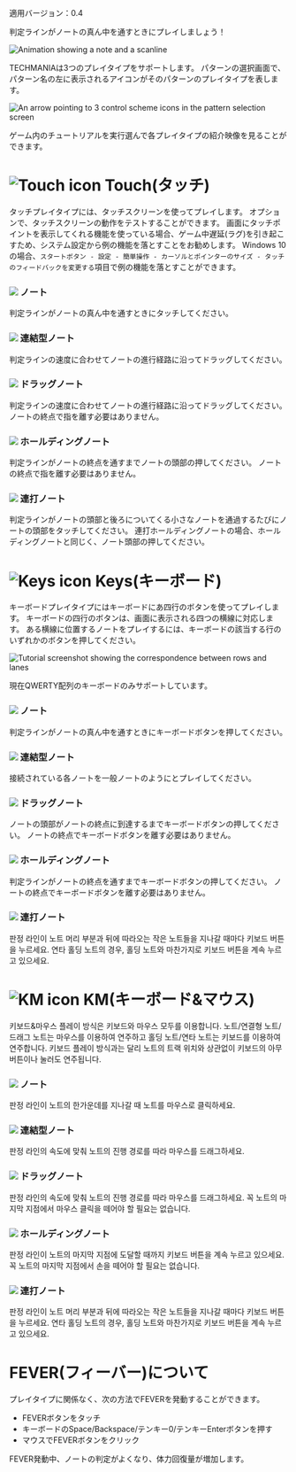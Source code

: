 適用バージョン：0.4

判定ラインがノートの真ん中を通すときにプレイしましょう！

![Animation showing a note and a scanline](https://i.imgur.com/OKvXPun.gif)

TECHMANIAは3つのプレイタイプをサポートします。
パターンの選択画面で、パターン名の左に表示されるアイコンがそのパターンのプレイタイプを表します。

![An arrow pointing to 3 control scheme icons in the pattern selection screen](https://imgur.com/qchs9iT.png)

ゲーム内のチュートリアルを実行選んで各プレイタイプの紹介映像を見ることができます。

# ![Touch icon](https://imgur.com/OEKXJvN.png) Touch(タッチ)

タッチプレイタイプには、タッチスクリーンを使ってプレイします。
オプションで、タッチスクリーンの動作をテストすることができます。
画面にタッチポイントを表示してくれる機能を使っている場合、ゲーム中遅延(ラグ)を引き起こすため、システム設定から例の機能を落とすことをお勧めします。
Windows 10の場合、`スタートボタン - 設定 - 簡単操作 - カーソルとポインターのサイズ - タッチのフィードバックを変更する`項目で例の機能を落とすことができます。

### ![](https://imgur.com/XeUKzrk.png) ノート
判定ラインがノートの真ん中を通すときにタッチしてください。

### ![](https://imgur.com/D9ihf4e.png) 連結型ノート
判定ラインの速度に合わせてノートの進行経路に沿ってドラッグしてください。

### ![](https://imgur.com/i3W1PZq.png) ドラッグノート
判定ラインの速度に合わせてノートの進行経路に沿ってドラッグしてください。
ノートの終点で指を離す必要はありません。

### ![](https://imgur.com/fUgg8DL.png) ホールディングノート
判定ラインがノートの終点を通すまでノートの頭部の押してください。
ノートの終点で指を離す必要はありません。

### ![](https://imgur.com/EUnxJxG.png) 連打ノート
判定ラインがノートの頭部と後ろについてくる小さなノートを通過するたびにノートの頭部をタッチしてください。
連打ホールディングノートの場合、ホールディングノートと同じく、ノート頭部の押してください。

# ![Keys icon](https://imgur.com/0jWEtsx.png) Keys(キーボード)

キーボードプレイタイプにはキーボードにあ四行のボタンを使ってプレイします。
キーボードの四行のボタンは、画面に表示される四つの横線に対応します。
ある横線に位置するノートをプレイするには、キーボードの該当する行のいずれかのボタンを押してください。

![Tutorial screenshot showing the correspondence between rows and lanes](https://imgur.com/914c0g9.png)

現在QWERTY配列のキーボードのみサポートしています。

### ![](https://imgur.com/XeUKzrk.png) ノート
判定ラインがノートの真ん中を通すときにキーボードボタンを押してください。

### ![](https://imgur.com/D9ihf4e.png) 連結型ノート
接続されている各ノートを一般ノートのようにとプレイしてください。

### ![](https://imgur.com/i3W1PZq.png) ドラッグノート
ノートの頭部がノートの終点に到達するまでキーボードボタンの押してください。
ノートの終点でキーボードボタンを離す必要はありません。

### ![](https://imgur.com/fUgg8DL.png) ホールディングノート
判定ラインがノートの終点を通すまでキーボードボタンの押してください。
ノートの終点でキーボードボタンを離す必要はありません。

### ![](https://imgur.com/EUnxJxG.png) 連打ノート
판정 라인이 노트 머리 부분과 뒤에 따라오는 작은 노트들을 지나갈 때마다 키보드 버튼을 누르세요.
연타 홀딩 노트의 경우, 홀딩 노트와 마찬가지로 키보드 버튼을 계속 누르고 있으세요.

# ![KM icon](https://imgur.com/oiSj3Qc.png) KM(キーボード&マウス)

키보드&마우스 플레이 방식은 키보드와 마우스 모두를 이용합니다.
노트/연결형 노트/드래그 노트는 마우스를 이용하여 연주하고 홀딩 노트/연타 노트는 키보드를 이용하여 연주합니다.
키보드 플레이 방식과는 달리 노트의 트랙 위치와 상관없이 키보드의 아무 버튼이나 눌러도 연주됩니다.

### ![](https://imgur.com/XeUKzrk.png) ノート
판정 라인이 노트의 한가운데를 지나갈 때 노트를 마우스로 클릭하세요.

### ![](https://imgur.com/D9ihf4e.png) 連結型ノート
판정 라인의 속도에 맞춰 노트의 진행 경로를 따라 마우스를 드래그하세요.

### ![](https://imgur.com/i3W1PZq.png) ドラッグノート
판정 라인의 속도에 맞춰 노트의 진행 경로를 따라 마우스를 드래그하세요.
꼭 노트의 마지막 지점에서 마우스 클릭을 떼어야 할 필요는 없습니다.

### ![](https://imgur.com/fUgg8DL.png) ホールディングノート
판정 라인이 노트의 마지막 지점에 도달할 때까지 키보드 버튼을 계속 누르고 있으세요.
꼭 노트의 마지막 지점에서 손을 떼어야 할 필요는 없습니다.

### ![](https://imgur.com/EUnxJxG.png) 連打ノート
판정 라인이 노트 머리 부분과 뒤에 따라오는 작은 노트들을 지나갈 때마다 키보드 버튼을 누르세요.
연타 홀딩 노트의 경우, 홀딩 노트와 마찬가지로 키보드 버튼을 계속 누르고 있으세요.

# FEVER(フィーバー)について

プレイタイプに関係なく、次の方法でFEVERを発動することができます。

* FEVERボタンをタッチ
* キーボードのSpace/Backspace/テンキー0/テンキーEnterボタンを押す
* マウスでFEVERボタンをクリック

FEVER発動中、ノートの判定がよくなり、体力回復量が増加します。
